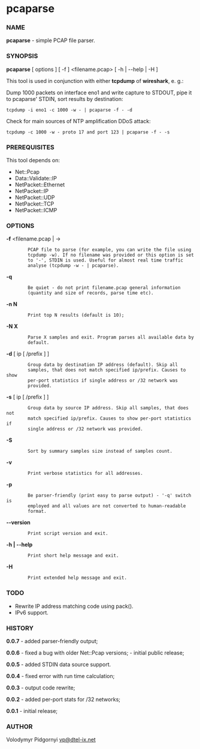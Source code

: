 # pcaparse
### NAME
**pcaparse** - simple PCAP file parser.

### SYNOPSIS
**pcaparse** [ options ] [ -f ] <filename.pcap> [ -h | --help | -H ]

This tool is used in conjunction with either **tcpdump** of **wireshark**, e. g.:

Dump 1000 packets on interface eno1 and write capture to STDOUT, pipe it
to pcaparse' STDIN, sort results by destination:
```
tcpdump -i eno1 -c 1000 -w - | pcaparse -f - -d
```
Check for main sources of NTP amplification DDoS attack:
```
tcpdump -c 1000 -w - proto 17 and port 123 | pcaparse -f - -s
```
### PREREQUISITES
This tool depends on:
- Net::Pcap
- Data::Validate::IP
- NetPacket::Ethernet
- NetPacket::IP
- NetPacket::UDP
- NetPacket::TCP
- NetPacket::ICMP

### OPTIONS
**-f** <filename.pcap | ->

            PCAP file to parse (for example, you can write the file using
            tcpdump -w). If no filename was provided or this option is set
            to '-', STDIN is used. Useful for almost real time traffic
            analyse (tcpdump -w - | pcaparse).

**-q**

            Be quiet - do not print filename.pcap general information
            (quantity and size of records, parse time etc).

**-n N**

            Print top N results (default is 10);

**-N X**

            Parse X samples and exit. Program parses all available data by
            default.

**-d** [ ip [ /prefix ] ]

            Group data by destination IP address (default). Skip all
            samples, that does not match specified ip/prefix. Causes to show
            per-port statistics if single address or /32 network was
            provided.

**-s** [ ip [ /prefix ] ]

            Group data by source IP address. Skip all samples, that does not
            match specified ip/prefix. Causes to show per-port statistics if
            single address or /32 network was provided.

**-S**

            Sort by summary samples size instead of samples count.

**-v**

            Print verbose statistics for all addresses.

**-p**

            Be parser-friendly (print easy to parse output) - '-q' switch is
            employed and all values are not converted to human-readable
            format.

**--version**

            Print script version and exit.

**-h | --help**

            Print short help message and exit.

**-H**

            Print extended help message and exit.

### TODO
- Rewrite IP address matching code using pack().
- IPv6 support.

### HISTORY
**0.0.7** - added parser-friendly output;

**0.0.6** - fixed a bug with older Net::Pcap versions;
          - initial public release;
          
**0.0.5** - added STDIN data source support.

**0.0.4** - fixed error with run time calculation;

**0.0.3** - output code rewrite;

**0.0.2** - added per-port stats for /32 networks;

**0.0.1** - initial release;

### AUTHOR
Volodymyr Pidgornyi <vp@dtel-ix.net>
